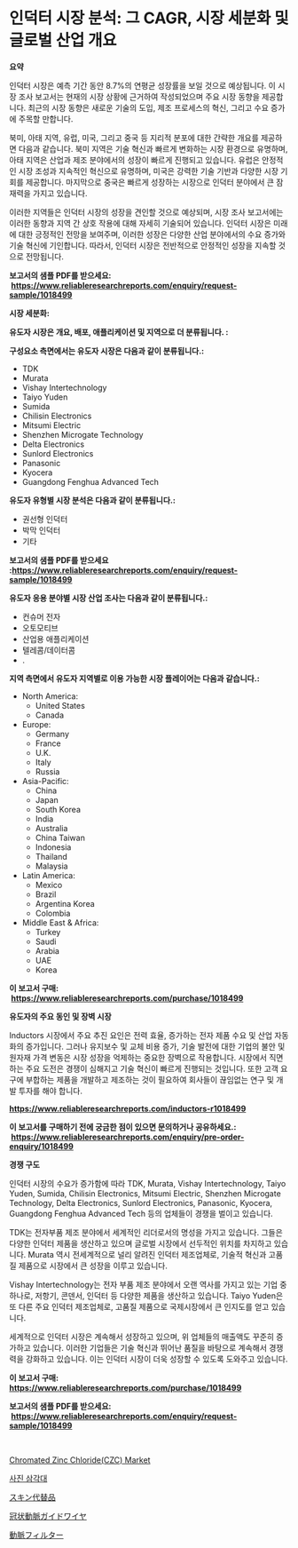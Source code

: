 <p><h1>인덕터 시장 분석: 그 CAGR, 시장 세분화 및 글로벌 산업 개요</h1></p><p><strong>요약</strong></p>
<p><p>인덕터 시장은 예측 기간 동안 8.7%의 연평균 성장률을 보일 것으로 예상됩니다. 이 시장 조사 보고서는 현재의 시장 상황에 근거하여 작성되었으며 주요 시장 동향을 제공합니다. 최근의 시장 동향은 새로운 기술의 도입, 제조 프로세스의 혁신, 그리고 수요 증가에 주목할 만합니다.</p><p>북미, 아태 지역, 유럽, 미국, 그리고 중국 등 지리적 분포에 대한 간략한 개요를 제공하면 다음과 같습니다. 북미 지역은 기술 혁신과 빠르게 변화하는 시장 환경으로 유명하며, 아태 지역은 산업과 제조 분야에서의 성장이 빠르게 진행되고 있습니다. 유럽은 안정적인 시장 조성과 지속적인 혁신으로 유명하며, 미국은 강력한 기술 기반과 다양한 시장 기회를 제공합니다. 마지막으로 중국은 빠르게 성장하는 시장으로 인덕터 분야에서 큰 잠재력을 가지고 있습니다.</p><p>이러한 지역들은 인덕터 시장의 성장을 견인할 것으로 예상되며, 시장 조사 보고서에는 이러한 동향과 지역 간 상호 작용에 대해 자세히 기술되어 있습니다. 인덕터 시장은 미래에 대한 긍정적인 전망을 보여주며, 이러한 성장은 다양한 산업 분야에서의 수요 증가와 기술 혁신에 기인합니다. 따라서, 인덕터 시장은 전반적으로 안정적인 성장을 지속할 것으로 전망됩니다.</p></p>
<p><strong>보고서의 샘플 PDF를 받으세요: &nbsp;<a href="https://www.reliableresearchreports.com/enquiry/request-sample/1018499">https://www.reliableresearchreports.com/enquiry/request-sample/1018499</a></strong></p>
<p><strong>시장 세분화:</strong></p>
<p><strong> 유도자 시장은 개요, 배포, 애플리케이션 및 지역으로 더 분류됩니다. :</strong></p>
<p><strong>구성요소 측면에서는 유도자 시장은 다음과 같이 분류됩니다.:</strong></p>
<p><ul><li>TDK</li><li>Murata</li><li>Vishay Intertechnology</li><li>Taiyo Yuden</li><li>Sumida</li><li>Chilisin Electronics</li><li>Mitsumi Electric</li><li>Shenzhen Microgate Technology</li><li>Delta Electronics</li><li>Sunlord Electronics</li><li>Panasonic</li><li>Kyocera</li><li>Guangdong Fenghua Advanced Tech</li></ul></p>
<p><strong> 유도자 유형별 시장 분석은 다음과 같이 분류됩니다.:</strong></p>
<p><ul><li>권선형 인덕터</li><li>박막 인덕터</li><li>기타</li></ul></p>
<p><strong>보고서의 샘플 PDF를 받으세요 :<a href="https://www.reliableresearchreports.com/enquiry/request-sample/1018499">https://www.reliableresearchreports.com/enquiry/request-sample/1018499</a></strong></p>
<p><strong> 유도자 응용 분야별 시장 산업 조사는 다음과 같이 분류됩니다.:</strong></p>
<p><ul><li>컨슈머 전자</li><li>오토모티브</li><li>산업용 애플리케이션</li><li>텔레콤/데이터콤</li><li>.</li></ul></p>
<p><strong>지역 측면에서 유도자 지역별로 이용 가능한 시장 플레이어는 다음과 같습니다.:</strong></p>
<p><ul>
    <li>
        North America:
        <ul>
            <li>United States</li>
            <li>Canada</li>
        </ul>
    </li>
    <li>
        Europe:
        <ul>
            <li>Germany</li>
            <li>France</li>
            <li>U.K.</li>
            <li>Italy</li>
            <li>Russia</li>
        </ul>
    </li>
    <li>
        Asia-Pacific:
        <ul>
            <li>China</li>
            <li>Japan</li>
            <li>South Korea</li>
            <li>India</li>
            <li>Australia</li>
            <li>China Taiwan</li>
            <li>Indonesia</li>
            <li>Thailand</li>
            <li>Malaysia</li>
        </ul>
    </li>
    <li>
        Latin America:
        <ul>
            <li>Mexico</li>
            <li>Brazil</li>
            <li>Argentina Korea</li>
            <li>Colombia</li>
        </ul>
    </li>
    <li>
        Middle East & Africa:
        <ul>
            <li>Turkey</li>
            <li>Saudi</li>
            <li>Arabia</li>
            <li>UAE</li>
            <li>Korea</li>
        </ul>
    </li>
    </ul></p>
<p><strong>이 보고서 구매: &nbsp;<a href="https://www.reliableresearchreports.com/purchase/1018499">https://www.reliableresearchreports.com/purchase/1018499</a></strong></p>
<p><strong>유도자의 주요 동인 및 장벽 시장</strong></p>
<p><p>Inductors 시장에서 주요 추진 요인은 전력 효율, 증가하는 전자 제품 수요 및 산업 자동화의 증가입니다. 그러나 유지보수 및 교체 비용 증가, 기술 발전에 대한 기업의 불안 및 원자재 가격 변동은 시장 성장을 억제하는 중요한 장벽으로 작용합니다. 시장에서 직면하는 주요 도전은 경쟁이 심해지고 기술 혁신이 빠르게 진행되는 것입니다. 또한 고객 요구에 부합하는 제품을 개발하고 제조하는 것이 필요하여 회사들이 끊임없는 연구 및 개발 투자를 해야 합니다.</p></p>
<p><strong><a href="https://www.reliableresearchreports.com/inductors-r1018499">https://www.reliableresearchreports.com/inductors-r1018499</a></strong></p>
<p><strong>이 보고서를 구매하기 전에 궁금한 점이 있으면 문의하거나 공유하세요.: &nbsp;<a href="https://www.reliableresearchreports.com/enquiry/pre-order-enquiry/1018499">https://www.reliableresearchreports.com/enquiry/pre-order-enquiry/1018499</a></strong></p>
<p><strong>경쟁 구도</strong></p>
<p><p>인덕터 시장의 수요가 증가함에 따라 TDK, Murata, Vishay Intertechnology, Taiyo Yuden, Sumida, Chilisin Electronics, Mitsumi Electric, Shenzhen Microgate Technology, Delta Electronics, Sunlord Electronics, Panasonic, Kyocera, Guangdong Fenghua Advanced Tech 등의 업체들이 경쟁을 벌이고 있습니다. </p><p>TDK는 전자부품 제조 분야에서 세계적인 리더로서의 명성을 가지고 있습니다. 그들은 다양한 인덕터 제품을 생산하고 있으며 글로벌 시장에서 선두적인 위치를 차지하고 있습니다. Murata 역시 전세계적으로 널리 알려진 인덕터 제조업체로, 기술적 혁신과 고품질 제품으로 시장에서 큰 성장을 이루고 있습니다.</p><p>Vishay Intertechnology는 전자 부품 제조 분야에서 오랜 역사를 가지고 있는 기업 중 하나로, 저항기, 콘덴서, 인덕터 등 다양한 제품을 생산하고 있습니다. Taiyo Yuden은 또 다른 주요 인덕터 제조업체로, 고품질 제품으로 국제시장에서 큰 인지도를 얻고 있습니다.</p><p>세계적으로 인덕터 시장은 계속해서 성장하고 있으며, 위 업체들의 매출액도 꾸준히 증가하고 있습니다. 이러한 기업들은 기술 혁신과 뛰어난 품질을 바탕으로 계속해서 경쟁력을 강화하고 있습니다. 이는 인덕터 시장이 더욱 성장할 수 있도록 도와주고 있습니다.</p></p>
<p><strong>이 보고서 구매: &nbsp; <a href="https://www.reliableresearchreports.com/purchase/1018499">https://www.reliableresearchreports.com/purchase/1018499</a></strong></p>
<p><strong>보고서의 샘플 PDF를 받으세요: &nbsp;<a href="https://www.reliableresearchreports.com/enquiry/request-sample/1018499">https://www.reliableresearchreports.com/enquiry/request-sample/1018499</a></strong><strong></strong></p>
<p>&nbsp;</p>
<p><p><a href="https://www.linkedin.com/pulse/chromated-zinc-chlorideczc-market-research-report-provides-s8zee?trackingId=LXPcPwy29RISaSiA51JKSA%3D%3D">Chromated Zinc Chloride(CZC) Market</a></p><p><a href="https://medium.com/@twix678568/%EC%82%AC%EC%A7%84-%EC%82%BC%EA%B0%81%EB%8C%80-%EC%8B%9C%EC%9E%A5-%EB%B6%84%EC%84%9D-%EB%B0%8F-2024%EB%85%84%EB%B6%80%ED%84%B0-2031%EB%85%84%EA%B9%8C%EC%A7%80%EC%9D%98-%ED%81%AC%EA%B8%B0-%EC%98%88%EC%B8%A1-24ae6fc6aaf9">사진 삼각대</a></p><p><a href="https://github.com/JacksonWiza1924/Market-Research-Report-List-1/blob/main/745485626966.md">スキン代替品</a></p><p><a href="https://medium.com/@santosuigrtley997836/%E5%86%A0%E5%8B%95%E8%84%88%E3%82%AC%E3%82%A4%E3%83%89%E3%83%AF%E3%82%A4%E3%83%A4%E3%83%BC%E5%B8%82%E5%A0%B4%E3%81%AF-%E5%B8%82%E5%A0%B4%E3%82%B7%E3%82%A7%E3%82%A2-%E5%B8%82%E5%A0%B4%E5%8B%95%E5%90%91-%E3%81%8A%E3%82%88%E3%81%B3%E5%B8%82%E5%A0%B4%E6%88%90%E9%95%B7%E3%81%AB%E9%96%A2%E3%81%99%E3%82%8B%E6%83%85%E5%A0%B1%E3%82%92%E6%8F%90%E4%BE%9B%E3%81%97%E3%81%BE%E3%81%99-89e2b2464c07">冠状動脈ガイドワイヤ</a></p><p><a href="https://medium.com/@evans21bill/%E5%8B%95%E8%84%88%E3%83%95%E3%82%A3%E3%83%AB%E3%82%BF%E3%83%BC%E5%B8%82%E5%A0%B4%E8%A6%8F%E6%A8%A1-%E5%B8%82%E5%A0%B4%E5%B1%95%E6%9C%9B%E3%81%8A%E3%82%88%E3%81%B3%E5%B8%82%E5%A0%B4%E4%BA%88%E6%B8%AC-2024%E5%B9%B4%E3%81%8B%E3%82%892031%E5%B9%B4-3ac9759e5ec2">動脈フィルター</a></p></p>